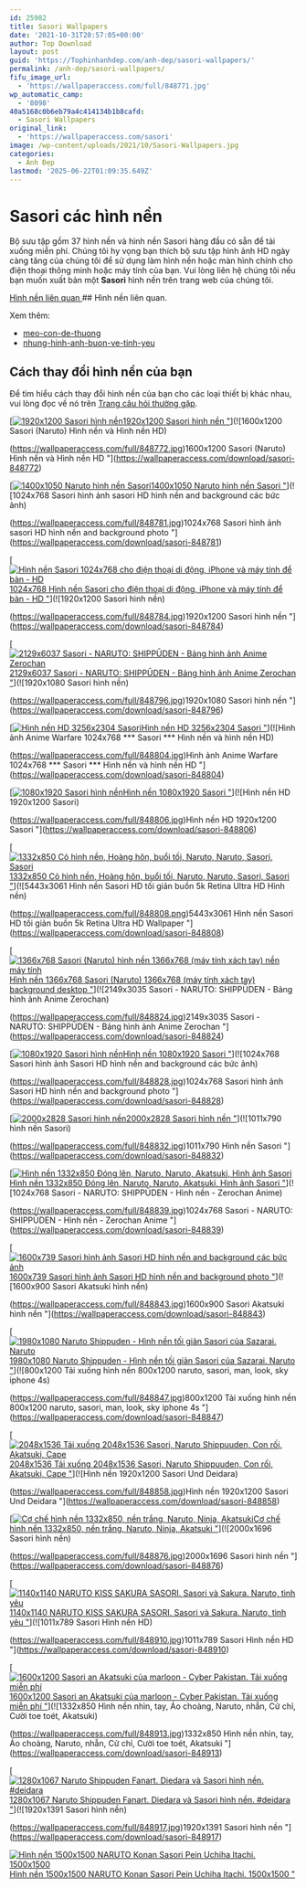 ```yaml
---
id: 25982
title: Sasori Wallpapers
date: '2021-10-31T20:57:05+00:00'
author: Top Download
layout: post
guid: 'https://Tophinhanhdep.com/anh-dep/sasori-wallpapers/'
permalink: /anh-dep/sasori-wallpapers/
fifu_image_url:
  - 'https://wallpaperaccess.com/full/848771.jpg'
wp_automatic_camp:
  - '8098'
40a5168c0b6eb79a4c414134b1b8cafd:
  - Sasori Wallpapers
original_link:
  - 'https://wallpaperaccess.com/sasori'
image: /wp-content/uploads/2021/10/Sasori-Wallpapers.jpg
categories:
  - Ảnh Đẹp
lastmod: '2025-06-22T01:09:35.649Z'
---
```

# Sasori các hình nền

Bộ sưu tập gồm 37 hình nền và hình nền Sasori hàng đầu có sẵn để tải xuống miễn phí. Chúng tôi hy vọng bạn thích bộ sưu tập hình ảnh HD ngày càng tăng của chúng tôi để sử dụng làm hình nền hoặc màn hình chính cho điện thoại thông minh hoặc máy tính của bạn. Vui lòng liên hệ chúng tôi nếu bạn muốn xuất bản một **Sasori** hình nền trên trang web của chúng tôi.

[Hình nền liên quan ](#related) ## Hình nền liên quan.

   
 Xem thêm:

   
- [meo-con-de-thuong](https://tophinhanhdep.com/hinh-anh-de-thuong/meo-con-de-thuong/)
- [nhung-hinh-anh-buon-ve-tinh-yeu](https://tophinhanhdep.com/hinh-anh-buon/nhung-hinh-anh-buon-ve-tinh-yeu/)

## Cách thay đổi hình nền của bạn

Để tìm hiểu cách thay đổi hình nền của bạn cho các loại thiết bị khác nhau, vui lòng đọc về nó trên [Trang câu hỏi thường gặp](https://tophinhanhdep.com/faq/).

  
[[![1920x1200 Sasori hình nền](https://wallpaperaccess.com/full/848771.jpg)1920x1200 Sasori hình nền "](https://wallpaperaccess.com/download/sasori-848771)](![1600x1200 Sasori (Naruto) Hình nền và Hình nền HD)

(https://wallpaperaccess.com/full/848772.jpg)1600x1200 Sasori (Naruto) Hình nền và Hình nền HD "](https://wallpaperaccess.com/download/sasori-848772)

[[![1400x1050 Naruto hình nền Sasori](https://wallpaperaccess.com/full/848773.jpg)1400x1050 Naruto hình nền Sasori "](https://wallpaperaccess.com/download/sasori-848773)](![1024x768 Sasori hình ảnh sasori HD hình nền and background các bức ảnh)

(https://wallpaperaccess.com/full/848781.jpg)1024x768 Sasori hình ảnh sasori HD hình nền and background photo "](https://wallpaperaccess.com/download/sasori-848781)

[[![Hình nền Sasori 1024x768 cho điện thoại di động, iPhone và máy tính để bàn - HD](https://wallpaperaccess.com/full/848783.png)1024x768 Hình nền Sasori cho điện thoại di động, iPhone và máy tính để bàn - HD "](https://wallpaperaccess.com/download/sasori-848783)](![1920x1200 Sasori hình nền)

(https://wallpaperaccess.com/full/848784.jpg)1920x1200 Sasori hình nền "](https://wallpaperaccess.com/download/sasori-848784)

[[![2129x6037 Sasori - NARUTO: SHIPPŪDEN - Bảng hình ảnh Anime Zerochan](https://wallpaperaccess.com/full/848788.jpg)2129x6037 Sasori - NARUTO: SHIPPŪDEN - Bảng hình ảnh Anime Zerochan "](https://wallpaperaccess.com/download/sasori-848788)](![1920x1080 Sasori hình nền)

(https://wallpaperaccess.com/full/848796.jpg)1920x1080 Sasori hình nền "](https://wallpaperaccess.com/download/sasori-848796)

[[![Hình nền HD 3256x2304 Sasori](https://wallpaperaccess.com/full/848798.jpg)Hình nền HD 3256x2304 Sasori "](https://wallpaperaccess.com/download/sasori-848798)](![Hình ảnh Anime Warfare 1024x768 *** Sasori *** Hình nền và hình nền HD)

(https://wallpaperaccess.com/full/848804.jpg)Hình ảnh Anime Warfare 1024x768 \*\*\* Sasori \*\*\* Hình nền và hình nền HD "](https://wallpaperaccess.com/download/sasori-848804)

[[![1080x1920 Sasori hình nền](https://wallpaperaccess.com/full/848805.jpg)Hình nền 1080x1920 Sasori "](https://wallpaperaccess.com/download/sasori-848805)](![Hình nền HD 1920x1200 Sasori)

(https://wallpaperaccess.com/full/848806.jpg)Hình nền HD 1920x1200 Sasori "](https://wallpaperaccess.com/download/sasori-848806)

[[![1332x850 Cỏ hình nền, Hoàng hôn, buổi tối, Naruto, Naruto, Sasori, Sasori](https://wallpaperaccess.com/full/848807.jpg)1332x850 Cỏ hình nền, Hoàng hôn, buổi tối, Naruto, Naruto, Sasori, Sasori "](https://wallpaperaccess.com/download/sasori-848807)](![5443x3061 Hình nền Sasori HD tối giản buồn 5k Retina Ultra HD Hình nền)

(https://wallpaperaccess.com/full/848808.png)5443x3061 Hình nền Sasori HD tối giản buồn 5k Retina Ultra HD Wallpaper "](https://wallpaperaccess.com/download/sasori-848808)

[[![1366x768 Sasori (Naruto) hình nền 1366x768 (máy tính xách tay) nền máy tính](https://wallpaperaccess.com/full/848815.jpg)Hình nền 1366x768 Sasori (Naruto) 1366x768 (máy tính xách tay) background desktop "](https://wallpaperaccess.com/download/sasori-848815)](![2149x3035 Sasori - NARUTO: SHIPPŪDEN - Bảng hình ảnh Anime Zerochan)

(https://wallpaperaccess.com/full/848824.jpg)2149x3035 Sasori - NARUTO: SHIPPŪDEN - Bảng hình ảnh Anime Zerochan "](https://wallpaperaccess.com/download/sasori-848824)

[[![1080x1920 Sasori hình nền](https://wallpaperaccess.com/full/848827.jpg)Hình nền 1080x1920 Sasori "](https://wallpaperaccess.com/download/sasori-848827)](![1024x768 Sasori hình ảnh Sasori HD hình nền and background các bức ảnh)

(https://wallpaperaccess.com/full/848828.jpg)1024x768 Sasori hình ảnh Sasori HD hình nền and background photo "](https://wallpaperaccess.com/download/sasori-848828)

[[![2000x2828 Sasori hình nền](https://wallpaperaccess.com/full/837224.jpg)2000x2828 Sasori hình nền "](https://wallpaperaccess.com/download/sasori-837224)](![1011x790 hình nền Sasori)

(https://wallpaperaccess.com/full/848832.jpg)1011x790 Hình nền Sasori "](https://wallpaperaccess.com/download/sasori-848832)

[[![Hình nền 1332x850 Đóng lên, Naruto, Naruto, Akatsuki, Hình ảnh Sasori](https://wallpaperaccess.com/full/848836.jpg)Hình nền 1332x850 Đóng lên, Naruto, Naruto, Akatsuki, Hình ảnh Sasori "](https://wallpaperaccess.com/download/sasori-848836)](![1024x768 Sasori - NARUTO: SHIPPŪDEN - Hình nền - Zerochan Anime)

(https://wallpaperaccess.com/full/848839.jpg)1024x768 Sasori - NARUTO: SHIPPŪDEN - Hình nền - Zerochan Anime "](https://wallpaperaccess.com/download/sasori-848839)

[[![1600x739 Sasori hình ảnh Sasori HD hình nền and background các bức ảnh](https://wallpaperaccess.com/full/848840.jpg)1600x739 Sasori hình ảnh Sasori HD hình nền and background photo "](https://wallpaperaccess.com/download/sasori-848840)](![1600x900 Sasori Akatsuki hình nền)

(https://wallpaperaccess.com/full/848843.jpg)1600x900 Sasori Akatsuki hình nền "](https://wallpaperaccess.com/download/sasori-848843)

[[![1980x1080 Naruto Shippuden - Hình nền tối giản Sasori của Sazarai.  Naruto](https://wallpaperaccess.com/full/848844.png)1980x1080 Naruto Shippuden - Hình nền tối giản Sasori của Sazarai. Naruto "](https://wallpaperaccess.com/download/sasori-848844)](![800x1200 Tải xuống hình nền 800x1200 naruto, sasori, man, look, sky iphone 4s)

(https://wallpaperaccess.com/full/848847.jpg)800x1200 Tải xuống hình nền 800x1200 naruto, sasori, man, look, sky iphone 4s "](https://wallpaperaccess.com/download/sasori-848847)

[[![2048x1536 Tải xuống 2048x1536 Sasori, Naruto Shippuuden, Con rối, Akatsuki, Cape](https://wallpaperaccess.com/full/848849.jpg)2048x1536 Tải xuống 2048x1536 Sasori, Naruto Shippuuden, Con rối, Akatsuki, Cape "](https://wallpaperaccess.com/download/sasori-848849)](![Hình nền 1920x1200 Sasori Und Deidara)

(https://wallpaperaccess.com/full/848858.jpg)Hình nền 1920x1200 Sasori Und Deidara "](https://wallpaperaccess.com/download/sasori-848858)

[[![Cơ chế hình nền 1332x850, nền trắng, Naruto, Ninja, Akatsuki](https://wallpaperaccess.com/full/848867.jpg)Cơ chế hình nền 1332x850, nền trắng, Naruto, Ninja, Akatsuki "](https://wallpaperaccess.com/download/sasori-848867)](![2000x1696 Sasori hình nền)

(https://wallpaperaccess.com/full/848876.jpg)2000x1696 Sasori hình nền "](https://wallpaperaccess.com/download/sasori-848876)

[[![1140x1140 NARUTO KISS SAKURA SASORI.  Sasori và Sakura.  Naruto, tình yêu](https://wallpaperaccess.com/full/848895.jpg)1140x1140 NARUTO KISS SAKURA SASORI. Sasori và Sakura. Naruto, tình yêu "](https://wallpaperaccess.com/download/sasori-848895)](![1011x789 Sasori Hình nền HD)

(https://wallpaperaccess.com/full/848910.jpg)1011x789 Sasori Hình nền HD "](https://wallpaperaccess.com/download/sasori-848910)

[[![1600x1200 Sasori an Akatsuki của marloon - Cyber ​​Pakistan.  Tải xuống miễn phí](https://wallpaperaccess.com/full/848912.jpg)1600x1200 Sasori an Akatsuki của marloon - Cyber ​​Pakistan. Tải xuống miễn phí "](https://wallpaperaccess.com/download/sasori-848912)](![1332x850 Hình nền nhìn, tay, Áo choàng, Naruto, nhẫn, Cử chỉ, Cười toe toét, Akatsuki)

(https://wallpaperaccess.com/full/848913.jpg)1332x850 Hình nền nhìn, tay, Áo choàng, Naruto, nhẫn, Cử chỉ, Cười toe toét, Akatsuki "](https://wallpaperaccess.com/download/sasori-848913)

[[![1280x1067 Naruto Shippuden Fanart.  Diedara và Sasori hình nền.  #deidara](https://wallpaperaccess.com/full/848916.jpg)1280x1067 Naruto Shippuden Fanart. Diedara và Sasori hình nền. #deidara "](https://wallpaperaccess.com/download/sasori-848916)](![1920x1391 Sasori hình nền)

(https://wallpaperaccess.com/full/848917.jpg)1920x1391 Sasori hình nền "](https://wallpaperaccess.com/download/sasori-848917)

[![Hình nền 1500x1500 NARUTO Konan Sasori Pein Uchiha Itachi.  1500x1500](https://wallpaperaccess.com/full/711219.jpg) Hình nền 1500x1500 NARUTO Konan Sasori Pein Uchiha Itachi. 1500x1500 "](https://wallpaperaccess.com/download/sasori-711219)
